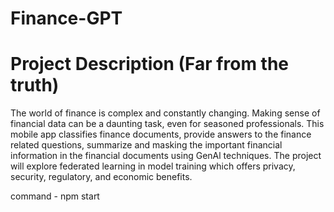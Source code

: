 # Finance-GPT

# Project Description (Far from the truth)

The world of finance is complex and constantly changing.
Making sense of financial data can be a daunting task, even for seasoned professionals. This mobile app classifies finance documents, provide answers to the finance related questions, summarize and masking the important financial information in the financial documents using GenAl techniques. The project will explore federated learning in model training which offers privacy, security, regulatory, and economic benefits.

command - npm start
